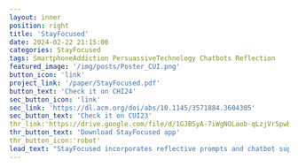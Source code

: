 ```yaml
---
layout: inner
position: right
title: 'StayFocused'
date: 2024-02-22 21:15:00
categories: StayFocused
tags: SmartphoneAddiction PersuassiveTechnology Chatbots Reflection
featured_image: '/img/posts/Poster_CUI.png'
button_icon: 'link'
project_link: '/paper/StayFocused.pdf'
button_text: 'Check it on CHI24'
sec_button_icon: 'link'
sec_link: 'https://dl.acm.org/doi/abs/10.1145/3571884.3604305'
sec_button_text: 'Check it on CUI23'
thr_link:'https://drive.google.com/file/d/1GJBSyA-7iWgNOLaob-qLzjVr5pwb2wSQ/view?usp=drive_link'
thr_button_text: 'Download StayFocused app'
thr_button_icon:'robot'
lead_text: "StayFocused incorporates reflective prompts and chatbot support to assist individuals to be aware of their smartphone use and focus on their tasks at hand."
---
```

